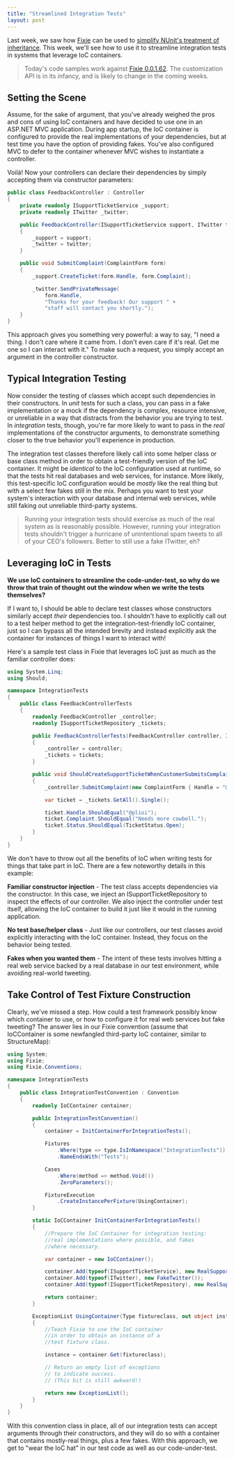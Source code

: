 ```yaml
---
title: "Streamlined Integration Tests"
layout: post
---
```



Last week, we saw how <a href="http://fixie.github.io/">Fixie</a> can be used to <a href="http://patrick.lioi.net/2013/06/12/dry-test-inheritance/">simplify NUnit's treatment of inheritance</a>.  This week, we'll see how to use it to streamline integration tests in systems that leverage IoC containers.

> Today's code samples work against <a href="http://nuget.org/packages/Fixie/0.0.1.62">Fixie 0.0.1.62</a>. The customization API is in its infancy, and is likely to change in the coming weeks.

## Setting the Scene

Assume, for the sake of argument, that you've already weighed the pros and cons of using IoC containers and have decided to use one in an ASP.NET MVC application.  During app startup, the IoC container is configured to provide the real implementations of your dependencies, but at test time you have the option of providing fakes.  You've also configured MVC to defer to the container whenever MVC wishes to instantiate a controller.

Voilà!  Now your controllers can declare their dependencies by simply accepting them via constructor parameters:

```cs
public class FeedbackController : Controller
{
    private readonly ISupportTicketService _support;
    private readonly ITwitter _twitter;

    public FeedbackController(ISupportTicketService support, ITwitter twitter)
    {
        _support = support;
        _twitter = twitter;
    }

    public void SubmitComplaint(ComplaintForm form)
    {
        _support.CreateTicket(form.Handle, form.Complaint);

        _twitter.SendPrivateMessage(
            form.Handle,
            "Thanks for your feedback! Our support " +
            "staff will contact you shortly.");
    }
}
```

This approach gives you something very powerful: a way to say, "I need a thing.  I don't care where it came from.  I don't even care if it's real.  Get me one so I can interact with it."  To make such a request, you simply accept an argument in the controller constructor.

## Typical Integration Testing

Now consider the testing of classes which accept such dependencies in their constructors.  In *unit* tests for such a class, you can pass in a fake implementation or a mock if the dependency is complex, resource intensive, or unreliable in a way that distracts from the behavior you are trying to test.  In *integration* tests, though, you're far more likely to want to pass in the *real* implementations of the constructor arguments, to demonstrate something closer to the true behavior you'll experience in production.

The integration test classes therefore likely call into some helper class or base class method in order to obtain a test-friendly version of the IoC container.  It might be *identical* to the IoC configuration used at runtime, so that the tests hit real databases and web services, for instance.  More likely, this test-specific IoC configuration would be *mostly* like the real thing but with a select few fakes still in the mix.  Perhaps you want to test your system's interaction with your database and internal web services, while still faking out unreliable third-party systems.

> Running your integration tests should exercise as much of the real system as is reasonably possible.  However, running your integration tests shouldn't trigger a hurricane of unintentional spam tweets to all of your CEO's followers.  Better to still use a fake ITwitter, eh?

## Leveraging IoC in Tests

**We use IoC containers to streamline the code-under-test, so why do we throw that train of thought out the window when we write the tests themselves?**

If I want to, I should be able to declare test classes whose constructors similarly accept *their* dependencies too.  I shouldn't have to explicitly call out to a test helper method to get the integration-test-friendly IoC container, just so I can bypass all the intended brevity and instead explicitly ask the container for instances of things I want to interact with!

Here's a sample test class in Fixie that leverages IoC just as much as the familiar controller does:

```cs
using System.Linq;
using Should;

namespace IntegrationTests
{
    public class FeedbackControllerTests
    {
        readonly FeedbackController _controller;
        readonly ISupportTicketRepository _tickets;

        public FeedbackControllerTests(FeedbackController controller, ISupportTicketRepository tickets)
        {
            _controller = controller;
            _tickets = tickets;
        }

        public void ShouldCreateSupportTicketWhenCustomerSubmitsComplaint()
        {
            _controller.SubmitComplaint(new ComplaintForm { Handle = "@plioi", Complaint = "Needs more cowbell." });

            var ticket = _tickets.GetAll().Single();

            ticket.Handle.ShouldEqual("@plioi");
            ticket.Complaint.ShouldEqual("Needs more cowbell.");
            ticket.Status.ShouldEqual(TicketStatus.Open);
        }
    }
}
```

We don't have to throw out all the benefits of IoC when writing tests for things that take part in IoC.  There are a few noteworthy details in this example:

**Familiar constructor injection** - The test class accepts dependencies via the constructor.  In this case, we inject an ISupportTicketRepository to inspect the effects of our controller.  We also inject the controller under test itself, allowing the IoC container to build it just like it would in the running application.

**No test base/helper class** - Just like our controllers, our test classes avoid explicitly interacting with the IoC container.  Instead, they focus on the behavior being tested.

**Fakes when you wanted them** - The intent of these tests involves hitting a real web service backed by a real database in our test environment, while avoiding real-world tweeting.

## Take Control of Test Fixture Construction

Clearly, we've missed a step.  How could a test framework possibly know which container to use, or how to configure it for real web services but fake tweeting?  The answer lies in our Fixie convention (assume that IoCContainer is some newfangled third-party IoC container, similar to StructureMap):

```cs
using System;
using Fixie;
using Fixie.Conventions;

namespace IntegrationTests
{
    public class IntegrationTestConvention : Convention
    {
        readonly IoCContainer container;

        public IntegrationTestConvention()
        {
            container = InitContainerForIntegrationTests();

            Fixtures
                .Where(type => type.IsInNamespace("IntegrationTests"))
                .NameEndsWith("Tests");

            Cases
                .Where(method => method.Void())
                .ZeroParameters();

            FixtureExecution
                .CreateInstancePerFixture(UsingContainer);
        }

        static IoCContainer InitContainerForIntegrationTests()
        {
            //Prepare the IoC Container for integration testing:
            //real implementations where possible, and fakes
            //where necessary.

            var container = new IoCContainer();

            container.Add(typeof(ISupportTicketService), new RealSupportTicketService());
            container.Add(typeof(ITwitter), new FakeTwitter());
            container.Add(typeof(ISupportTicketRepository), new RealSupportTicketRepository());

            return container;
        }

        ExceptionList UsingContainer(Type fixtureclass, out object instance)
        {
            //Teach Fixie to use the IoC container
            //in order to obtain an instance of a
            //test fixture class.

            instance = container.Get(fixtureclass);

            // Return an empty list of exceptions
            // to indicate success.
            // (This bit is still awkward!)

            return new ExceptionList();
        }
    }
}
```

With this convention class in place, all of our integration tests can accept arguments through their constructors, and they will do so with a container that contains mostly-real things, plus a few fakes.  With this approach, we get to "wear the IoC hat" in our test code as well as our code-under-test.
